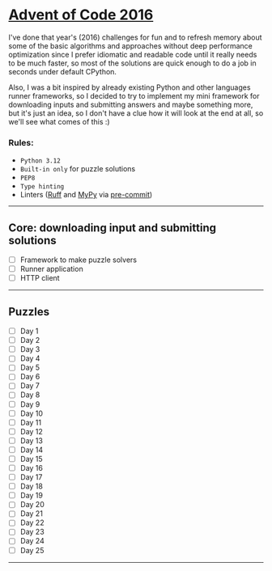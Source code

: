 # [Advent of Code 2016](https://adventofcode.com/2016)

I've done that year's (2016) challenges for fun and to refresh memory about some of the basic algorithms and approaches
without deep performance optimization since I prefer idiomatic and readable code until it really needs to be much
faster, so most of the solutions are quick enough to do a job in seconds under default CPython.

Also, I was a bit inspired by already existing Python and other languages runner frameworks, so I decided to try to
implement my mini framework for downloading inputs and submitting answers and maybe something more, but it's just an
idea, so I don't have a clue how it will look at the end at all, so we'll see what comes of this :)

### Rules:

- `Python 3.12`
- `Built-in only` for puzzle solutions
- `PEP8`
- `Type hinting`
- Linters ([Ruff](https://docs.astral.sh/ruff/) and [MyPy](https://mypy.readthedocs.io/en/stable/)
  via [pre-commit](https://pre-commit.com/index.html))

---

## Core: downloading input and submitting solutions

- [ ] Framework to make puzzle solvers
- [ ] Runner application
- [ ] HTTP client

---

## Puzzles

- [ ] Day 1
- [ ] Day 2
- [ ] Day 3
- [ ] Day 4
- [ ] Day 5
- [ ] Day 6
- [ ] Day 7
- [ ] Day 8
- [ ] Day 9
- [ ] Day 10
- [ ] Day 11
- [ ] Day 12
- [ ] Day 13
- [ ] Day 14
- [ ] Day 15
- [ ] Day 16
- [ ] Day 17
- [ ] Day 18
- [ ] Day 19
- [ ] Day 20
- [ ] Day 21
- [ ] Day 22
- [ ] Day 23
- [ ] Day 24
- [ ] Day 25

---
